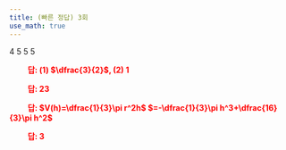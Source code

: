 ```yaml
---
title: (빠른 정답) 3회
use_math: true
---
```


4 5 5 5

**<span style="color: red;">$\qquad$답: (1) $\dfrac{3}{2}$, (2) $1$</span>**

**<span style="color: red;">$\qquad$답: $23$</span>**

**<span style="color: red;">$\qquad$답: $V(h)=\dfrac{1}{3}\pi r^2h$ $=-\dfrac{1}{3}\pi h^3+\dfrac{16}{3}\pi h^2$</span>**

**<span style="color: red;">$\qquad$답: $3$</span>**